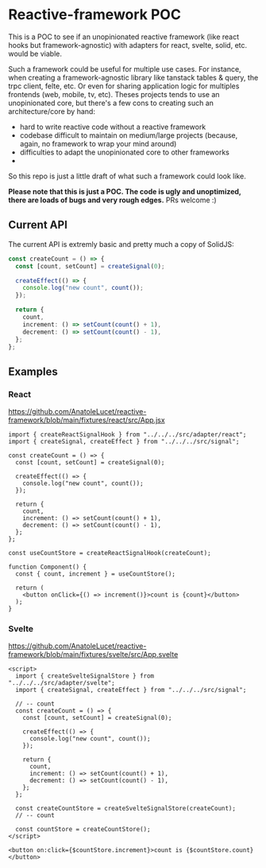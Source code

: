 # Reactive-framework POC

This is a POC to see if an unopinionated reactive framework (like react hooks but framework-agnostic) with adapters for react, svelte, solid, etc. would be viable.

Such a framework could be useful for multiple use cases. For instance, when creating a framework-agnostic library like tanstack tables & query, the trpc client, felte, etc.
Or even for sharing application logic for multiples frontends (web, mobile, tv, etc).
Theses projects tends to use an unopinionated core, but there's a few cons to creating such an architecture/core by hand:
- hard to write reactive code without a reactive framework
- codebase difficult to maintain on medium/large projects (because, again, no framework to wrap your mind around)
- difficulties to adapt the unopinionated core to other frameworks
- 

So this repo is just a little draft of what such a framework could look like.

**Please note that this is just a POC. The code is ugly and unoptimized, there are loads of bugs and very rough edges.** PRs welcome :)

## Current API

The current API is extremly basic and pretty much a copy of SolidJS:
```ts
const createCount = () => {
  const [count, setCount] = createSignal(0);

  createEffect(() => {
    console.log("new count", count());
  });

  return {
    count,
    increment: () => setCount(count() + 1),
    decrement: () => setCount(count() - 1),
  };
};
```

## Examples

### React

https://github.com/AnatoleLucet/reactive-framework/blob/main/fixtures/react/src/App.jsx

```tsx
import { createReactSignalHook } from "../../../src/adapter/react";
import { createSignal, createEffect } from "../../../src/signal";

const createCount = () => {
  const [count, setCount] = createSignal(0);

  createEffect(() => {
    console.log("new count", count());
  });

  return {
    count,
    increment: () => setCount(count() + 1),
    decrement: () => setCount(count() - 1),
  };
};

const useCountStore = createReactSignalHook(createCount);

function Component() {
  const { count, increment } = useCountStore();

  return (
    <button onClick={() => increment()}>count is {count}</button>
  );
}
```

### Svelte

https://github.com/AnatoleLucet/reactive-framework/blob/main/fixtures/svelte/src/App.svelte

```svelte
<script>
  import { createSvelteSignalStore } from "../../../src/adapter/svelte";
  import { createSignal, createEffect } from "../../../src/signal";

  // -- count
  const createCount = () => {
    const [count, setCount] = createSignal(0);

    createEffect(() => {
      console.log("new count", count());
    });

    return {
      count,
      increment: () => setCount(count() + 1),
      decrement: () => setCount(count() - 1),
    };
  };

  const createCountStore = createSvelteSignalStore(createCount);
  // -- count

  const countStore = createCountStore();
</script>

<button on:click={$countStore.increment}>count is {$countStore.count}</button>
```
